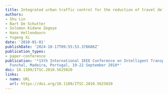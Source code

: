 ```yaml
---
title: Integrated urban traffic control for the reduction of travel delays and emissions
authors:
- Shu Lin
- Bart De Schutter
- Solomon Kidane Zegeye
- Hans Hellendoorn
- Yugeng Xi
date: '2010-01-01'
publishDate: '2024-10-17T09:55:53.378686Z'
publication_types:
- paper-conference
publication: '*13th International IEEE Conference on Intelligent Transportation Systems,
  Funchal, Madeira, Portugal, 19-22 September 2010*'
doi: 10.1109/ITSC.2010.5625020
links:
- name: URL
  url: https://doi.org/10.1109/ITSC.2010.5625020
---
```

